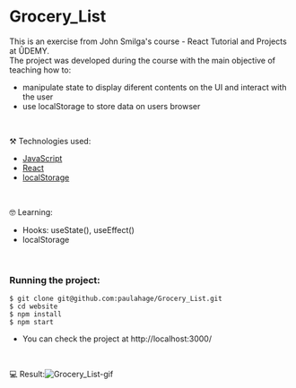 # Grocery_List

This is an exercise from John Smilga's course - React Tutorial and Projects at ÛDEMY.<br/>
The project was developed during the course with the main objective of teaching how to: 

- manipulate state to display diferent contents on the UI and interact with the user
- use localStorage to store data on users browser

<br/>

⚒️ Technologies used:

- [JavaScript](https://www.javascript.com/)
- [React](https://reactjs.org/)
- [localStorage](https://developer.mozilla.org/en-US/docs/Web/API/Window/localStorage)


<br/>

🤓 Learning:

- Hooks: useState(), useEffect()
- localStorage

<br/>

### Running the project:

```
$ git clone git@github.com:paulahage/Grocery_List.git
$ cd website
$ npm install
$ npm start
```
- You can check the project at http://localhost:3000/

<br/>

💻 Result:![Grocery_List-gif](https://user-images.githubusercontent.com/84124999/206702176-20e02f39-d0fe-4305-a1a3-144e791fd863.gif)

